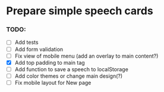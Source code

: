 # Prepare simple speech cards

### TODO:

- [ ] Add tests
- [ ] Add form validation
- [ ] Fix view of mobile menu (add an overlay to main content?)
- [x] Add top padding to main tag
- [ ] Add function to save a speech to localStorage
- [ ] Add color themes or change main design(?)
- [ ] Fix mobile layout for New page
